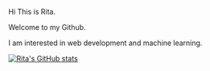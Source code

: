 Hi This is Rita. 

Welcome to my Github. 

I am interested in web development and machine learning. 

[![Rita's GitHub stats](https://github-readme-stats.vercel.app/api?username=Scones1016)](https://github.com/anuraghazra/github-readme-stats)
